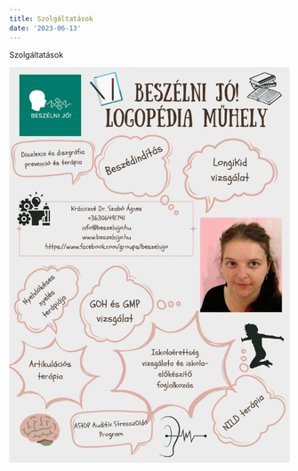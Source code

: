 ```yaml
---
title: Szolgáltatások 
date: '2023-06-13'
---
```

Szolgáltatások 

![Szolgáltatások](/images/Szolgaltatasok.jpg)